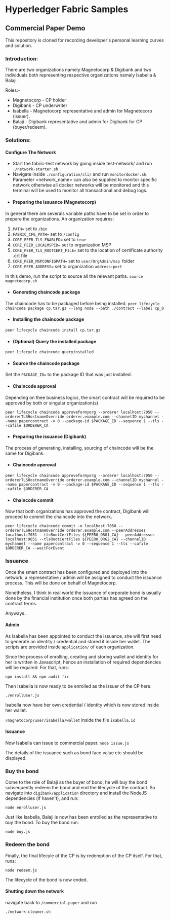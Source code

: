 [//]: # (SPDX-License-Identifier: CC-BY-4.0)

# Hyperledger Fabric Samples 

## Commercial Paper Demo
This repository is cloned for recording developer's personal learning curves and solution.

### Introduction:
There are two organizations namely Magnetocorp & Digibank and two individuals both representing respective organizations namely Isabella & Balaji.

Roles:- 
 * Magnetocorp - CP holder
 * Digibank - CP underwriter
 * Isabella - Magnetocorp representative and admin for Magnetocorp (issuer).
 * Balaji - Digibank representative and admin for Digibank for CP (buyer/redeem). 

### Solutions:
 #### Configure The Network
* Start the fabric-test network by going inside test-network/ and run `./network-starter.sh`
* Navigate inside `./configuration/cli/` and run `monitordocker.sh`. Parameter <network_name> can also be supplied to monitor specific network otherwise all docker networks will be monitored and this terminal will be used to monitor all transactional and debug logs.
* #### Preparing the issuance (Magnetocorp)
In general there are severals variable paths have to be set in order to prepare the organizations. An organization requires:

1. `PATH=` set to `/bin`
2. `FABRIC_CFG_PATH=` set to `/config`
3. `CORE_PEER_TLS_ENABLED=` set to `true`
4. `CORE_PEER_LOCALMSPID=` set to organization MSP
5. `CORE_PEER_TLS_ROOTCERT_FILE=` set to the location of certificate authority .crt file
6. `CORE_PEER_MSPCONFIGPATH=` set to `user/OrgAdmin/msp `folder
7. `CORE_PEER_ADDRESS=` set to organization `address:port`

In this demo, run the script to source all the relevant paths.
`source magnetocorp.sh`

* #### Generating chaincode package

The chaincode has to be packaged before being installed.
`peer lifecycle chaincode package cp.tar.gz --lang node --path ./contract --label cp_0`

* #### Installing the chaincode package

`peer lifecycle chaincode install cp.tar.gz`

* #### (Optional) Query the installed package

`peer lifecycle chaincode queryinstalled`

* #### Source the chaincode package
Set the `PACKAGE_ID=` to the package ID that was just installed.

* #### Chaincode approval
Depending on thee business logics, the smart contract will be required to be approved by both or singular organization(s)

`peer lifecycle chaincode approveformyorg --orderer localhost:7050 --ordererTLSHostnameOverride orderer.example.com --channelID mychannel --name papercontract -v 0 --package-id $PACKAGE_ID --sequence 1 --tls --cafile $ORDERER_CA `

* #### Preparing the issuance (Digibank)

The process of generating, installing, sourcing of chaincode will be the same for Digibank.

* #### Chaincode aporoval

`peer lifecycle chaincode approveformyorg --orderer localhost:7050 --ordererTLSHostnameOverride orderer.example.com --channelID mychannel --name papercontract -v 0 --package-id $PACKAGE_ID --sequence 1 --tls --cafile $ORDERER_CA `

* #### Chaincode commit
Now that both organizations has approved the contract, Digibank will proceed to commit the chaincode into the network.

`peer lifecycle chaincode commit -o localhost:7050 --ordererTLSHostnameOverride orderer.example.com --peerAddresses localhost:7051 --tlsRootCertFiles ${PEER0_ORG1_CA} --peerAddresses localhost:9051 --tlsRootCertFiles ${PEER0_ORG2_CA} --channelID mychannel --name papercontract -v 0 --sequence 1 --tls --cafile $ORDERER_CA --waitForEvent`

### Issuance

Once the smart contract has been configured and deployed into the network, a representative / admin will be assigned to conduct the issuance process. This will be done on behalf of Magnetocorp. 

Nonetheless, I think in real world the issuance of corporate bond is usually done by the financial institution once both parties has agreed on the contract terms.

Anyways..

#### Admin 

As Isabella has been appointed to conduct the issuance, she will first need to generate an identity / credential and stored it inside her wallet. The scripts are provided inside `application/` of each organization.

Since the process of enrolling, creating and storing wallet and identity for her is written in Javascript, hence an installation of required dependencies will be required. For that, runs:

`npm install && npm audit fix`

Then Isabella is now ready to be enrolled as the issuer of the CP here.

`./enrollUser.js`

Isabella now have her own credential / identity which is now stored inside her wallet. 

`/magnetocorp/user/isabella/wallet` inside the file `isabella.id`


#### Issuance

Now Isabella can issue to commercial paper.
`node issue.js`

The details of the issuance such as bond face value etc should be displayed.


### Buy the bond

Come to the role of Balaji as the buyer of bond, he will buy the bond subsequently redeem the bond and end the lifecycle of the contract. So navigate into `digibank/application` directory and install the NodeJS dependencies (if haven't), and run:

`node enrolluser.js`

Just like Isabella, Balaji is now has been enrolled as the representative to buy the bond. To buy the bond run:

`node buy.js`

### Redeem the bond

Finally, the final lifecyle of the CP is by redemption of the CP itself. For that, runs:

`node redeem.js`

The lifecycle of the bond is now ended.

#### Shutting down the network

navigate back to `/commercial-paper` and run 

`./network-cleaner.sh`



